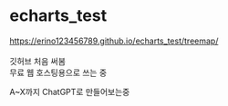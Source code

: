 # echarts_test
https://erino123456789.github.io/echarts_test/treemap/<br>
<BR>
깃허브 처음 써봄<BR>
무료 웹 호스팅용으로 쓰는 중<BR>

A~X까지 ChatGPT로 만들어보는중<BR>
